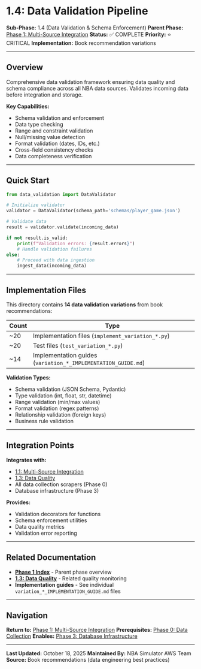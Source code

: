 # 1.4: Data Validation Pipeline

**Sub-Phase:** 1.4 (Data Validation & Schema Enforcement)
**Parent Phase:** [Phase 1: Multi-Source Integration](../PHASE_1_INDEX.md)
**Status:** ✅ COMPLETE
**Priority:** ⭐ CRITICAL
**Implementation:** Book recommendation variations

---

## Overview

Comprehensive data validation framework ensuring data quality and schema compliance across all NBA data sources. Validates incoming data before integration and storage.

**Key Capabilities:**
- Schema validation and enforcement
- Data type checking
- Range and constraint validation
- Null/missing value detection
- Format validation (dates, IDs, etc.)
- Cross-field consistency checks
- Data completeness verification

---

## Quick Start

```python
from data_validation import DataValidator

# Initialize validator
validator = DataValidator(schema_path='schemas/player_game.json')

# Validate data
result = validator.validate(incoming_data)

if not result.is_valid:
    print(f"Validation errors: {result.errors}")
    # Handle validation failures
else:
    # Proceed with data ingestion
    ingest_data(incoming_data)
```

---

## Implementation Files

This directory contains **14 data validation variations** from book recommendations:

| Count | Type |
|-------|------|
| ~20 | Implementation files (`implement_variation_*.py`) |
| ~20 | Test files (`test_variation_*.py`) |
| ~14 | Implementation guides (`variation_*_IMPLEMENTATION_GUIDE.md`) |

**Validation Types:**
- Schema validation (JSON Schema, Pydantic)
- Type validation (int, float, str, datetime)
- Range validation (min/max values)
- Format validation (regex patterns)
- Relationship validation (foreign keys)
- Business rule validation

---

## Integration Points

**Integrates with:**
- [1.1: Multi-Source Integration](../1.1_multi_source_integration.md)
- [1.3: Data Quality](../1.3_data_quality/)
- All data collection scrapers (Phase 0)
- Database infrastructure (Phase 3)

**Provides:**
- Validation decorators for functions
- Schema enforcement utilities
- Data quality metrics
- Validation error reporting

---

## Related Documentation

- **[Phase 1 Index](../PHASE_1_INDEX.md)** - Parent phase overview
- **[1.3: Data Quality](../1.3_data_quality/README.md)** - Related quality monitoring
- **Implementation guides** - See individual `variation_*_IMPLEMENTATION_GUIDE.md` files

---

## Navigation

**Return to:** [Phase 1: Multi-Source Integration](../PHASE_1_INDEX.md)
**Prerequisites:** [Phase 0: Data Collection](../../phase_0/PHASE_0_INDEX.md)
**Enables:** [Phase 3: Database Infrastructure](../../phase_3/PHASE_3_INDEX.md)

---

**Last Updated:** October 18, 2025
**Maintained By:** NBA Simulator AWS Team
**Source:** Book recommendations (data engineering best practices)
